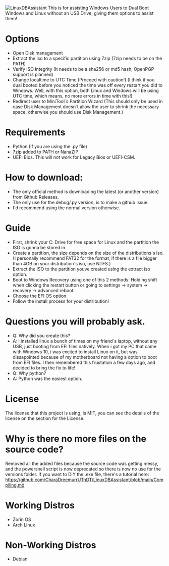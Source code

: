 ![LinuxDBAssistant](https://github.com/user-attachments/assets/67e10e60-949f-417c-bee5-6a8897df35b0)
This is for assisting Windows Users to Dual Boot Windows and Linux without an USB Drive, giving them options to assist them!
# Options
- Open Disk management
- Extract the iso to a specific partition using 7zip (7zip needs to be on the PATH)
- Verify ISO Integrity (It needs to be a sha256 or md5 hash, OpenPGP support is planned)
- Change localtime to UTC Time (Proceed with caution!) (I think if you dual booted before you noticed the time was off every restart you did to Windows. Well, with this option, both Linux and Windows will be using UTC time, which means, no more errors in time with this!)
- Redirect user to MiniTool´s Partition Wizard (This should only be used in case Disk Management doesn´t allow the user to shrink the necessary space, otherwise you should use Disk Management.)
# Requirements
- Python (If you are using the .py file)
- 7zip added to PATH or NanaZIP
- UEFI Bios. This will not work for Legacy Bios or UEFI-CSM.
# How to download:
- The only official method is downloading the latest (or another version) from Github Releases.
- The only use for the debug/.py version, is to make a github issue.
- I´d recommend using the normal version otherwise.
# Guide 
- First, shrink your C: Drive for free space for Linux and the partition the ISO is gonna be stored in.
- Create a partition, the size depends on the size of the distributions´s iso. (I personally recommend FAT32 for the format, if there is a file bigger than 4GB on your distribution´s iso, use NTFS.)
- Extract the ISO to the partition youve created using the extract iso option.
- Boot to Windows Recovery using one of this 2 methods: Holding shift when clicking the restart button or going to settings -> system -> recovery -> advanced reboot 
- Choose the EFI OS option.
- Follow the install process for your distribution!
# Questions you will probably ask.
- Q: Why did you create this?
- A: I installed linux a bunch of times on my friend´s laptop, without any USB, just booting from EFI files natively. When i got my PC that came with Windows 10, i was excited to install Linux on it, but was dissapointed because of my motherboard not having a option to boot from EFI files. I then remembered this frustation a few days ago, and decided to bring the fix to life!
- Q: Why python?
- A: Python was the easiest option.
# License
The license that this project is using, is MIT, you can see the details of the license on the section for the License.
# Why is there no more files on the source code?
Removed all the added files because the source code was getting messy, and the powershell script is now deprecated so there is now no use for the versions folder.
If you want to DIY the .exe file, there's a tutorial here: https://github.com/CharaDreemurrUTnDT/LinuxDBAssistant/blob/main/Compiling.md
# Working Distros
- Zorin OS
- Arch Linux
# Non-Working Distros
- Debian
